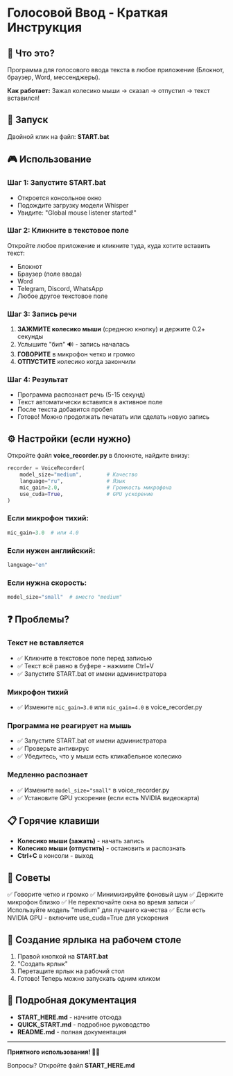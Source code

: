 # Голосовой Ввод - Краткая Инструкция

## 🎤 Что это?

Программа для голосового ввода текста в любое приложение (Блокнот, браузер, Word, мессенджеры).

**Как работает:** Зажал колесико мыши → сказал → отпустил → текст вставился!

## 🚀 Запуск

Двойной клик на файл: **START.bat**

## 🎮 Использование

### Шаг 1: Запустите START.bat
- Откроется консольное окно
- Подождите загрузку модели Whisper
- Увидите: "Global mouse listener started!"

### Шаг 2: Кликните в текстовое поле
Откройте любое приложение и кликните туда, куда хотите вставить текст:
- Блокнот
- Браузер (поле ввода)
- Word
- Telegram, Discord, WhatsApp
- Любое другое текстовое поле

### Шаг 3: Запись речи
1. **ЗАЖМИТЕ колесико мыши** (среднюю кнопку) и держите 0.2+ секунды
2. Услышите "бип" 🔊 - запись началась
3. **ГОВОРИТЕ** в микрофон четко и громко
4. **ОТПУСТИТЕ** колесико когда закончили

### Шаг 4: Результат
- Программа распознает речь (5-15 секунд)
- Текст автоматически вставится в активное поле
- После текста добавится пробел
- Готово! Можно продолжать печатать или сделать новую запись

## ⚙️ Настройки (если нужно)

Откройте файл **voice_recorder.py** в блокноте, найдите внизу:

```python
recorder = VoiceRecorder(
    model_size="medium",        # Качество
    language="ru",              # Язык
    mic_gain=2.0,               # Громкость микрофона
    use_cuda=True,              # GPU ускорение
)
```

### Если микрофон тихий:
```python
mic_gain=3.0  # или 4.0
```

### Если нужен английский:
```python
language="en"
```

### Если нужна скорость:
```python
model_size="small"  # вместо "medium"
```

## ❓ Проблемы?

### Текст не вставляется
- ✅ Кликните в текстовое поле перед записью
- ✅ Текст всё равно в буфере - нажмите Ctrl+V
- ✅ Запустите START.bat от имени администратора

### Микрофон тихий
- ✅ Измените `mic_gain=3.0` или `mic_gain=4.0` в voice_recorder.py

### Программа не реагирует на мышь
- ✅ Запустите START.bat от имени администратора
- ✅ Проверьте антивирус
- ✅ Убедитесь, что у мыши есть кликабельное колесико

### Медленно распознает
- ✅ Измените `model_size="small"` в voice_recorder.py
- ✅ Установите GPU ускорение (если есть NVIDIA видеокарта)

## 📋 Горячие клавиши

- **Колесико мыши (зажать)** - начать запись
- **Колесико мыши (отпустить)** - остановить и распознать
- **Ctrl+C** в консоли - выход

## 🎯 Советы

✅ Говорите четко и громко
✅ Минимизируйте фоновый шум
✅ Держите микрофон близко
✅ Не переключайте окна во время записи
✅ Используйте модель "medium" для лучшего качества
✅ Если есть NVIDIA GPU - включите use_cuda=True для ускорения

## 📁 Создание ярлыка на рабочем столе

1. Правой кнопкой на **START.bat**
2. "Создать ярлык"
3. Перетащите ярлык на рабочий стол
4. Готово! Теперь можно запускать одним кликом

## 📖 Подробная документация

- **START_HERE.md** - начните отсюда
- **QUICK_START.md** - подробное руководство
- **README.md** - полная документация

---

**Приятного использования! 🎤✨**

Вопросы? Откройте файл **START_HERE.md**
